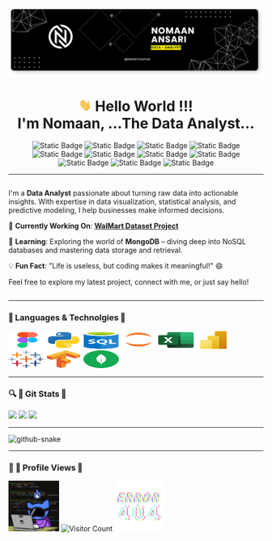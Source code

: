 
<div>
 <img src='./images/banner.png' alt=banner>
<div>

<h1 align="center">
 <img src="https://raw.githubusercontent.com/ABSphreak/ABSphreak/master/gifs/Hi.gif"width="25px">
 </a> Hello World !!! <br>
 </a>I'm Nomaan, ...The Data Analyst...
</h1>

<div align="center">

  ![Static Badge](https://img.shields.io/badge/Github-%23343a40?style=for-the-badge&logo=refinedgithub&logoColor=ffffff&labelColor=000000)
  ![Static Badge](https://img.shields.io/badge/Gitlab-%23FC6D26?style=for-the-badge&logo=gitlab&labelColor=000000)
  ![Static Badge](https://img.shields.io/badge/Instagram-ef476f?style=for-the-badge&logo=Instagram&logoColor=ef476f&logoSize=auto&labelColor=000000&link=right%2Fhttps%3A%2F%2Fgithub.com%2FDexterCosmos)
  ![Static Badge](https://img.shields.io/badge/Discord-%235865F2?style=for-the-badge&logo=discord&labelColor=000000)
  ![Static Badge](https://img.shields.io/badge/WEB-%238DD6F9?style=for-the-badge&logo=webpack&logoColor=%238DD6F9&labelColor=000000)
  ![Static Badge](https://img.shields.io/badge/Replicate-%23343a40?style=for-the-badge&logo=replicate&labelColor=000000)
  ![Static Badge](https://img.shields.io/badge/Replit-%23F26207?style=for-the-badge&logo=Replit&labelColor=000000)
  ![Static Badge](https://img.shields.io/badge/VScodium-%232F80ED?style=for-the-badge&logo=vscodium&labelColor=000000)
  ![Static Badge](https://img.shields.io/badge/Codeium-%2309B6A2?style=for-the-badge&logo=codeium&labelColor=000000)
  ![Static Badge](https://img.shields.io/badge/Proton--Mail-%236D4AFF?style=for-the-badge&logo=protonmail&labelColor=000000)
  ![Static Badge](https://img.shields.io/badge/.ENV-%23ECD53F?style=for-the-badge&logo=dotenv&labelColor=000000)


</div>

---

<div style="display: flex; justify-content: space-between; align-items: left; gap: 20px;">  
  <div style="flex: 1;">  

   I'm a **Data Analyst** passionate about turning raw data into actionable insights. With expertise in data visualization, statistical analysis, and predictive modeling, I help businesses make informed decisions.  

   🔭 **Currently Working On**: [**WalMart Dataset Project**](https://github.com/DexterCosmos/WalMart_DB)

   🌱 **Learning**: Exploring the world of **MongoDB** – diving deep into NoSQL databases and mastering data storage and retrieval.  

   💡 **Fun Fact**: "Life is useless, but coding makes it meaningful!" 😄  

   Feel free to explore my latest project, connect with me, or just say hello! 
  </div>
</div>

---

### ‖ Languages & Technolgies ‖ 

<p align="left">
  <img src="./images/SVG/Figma.svg" alt="Figma" width="70" height="35">
  <img src="./images/SVG/Python.svg" alt="Python" width=70" height="35">
  <img src="./images/SVG/SQL.svg" alt="SQL" width="70" height="35">
  <img src="./images/SVG/Jupyter notebook.svg" alt="JN" width="70" height="35">
  <img src="./images/SVG/Excel.svg" alt="Excel" width="70" height="35">
  <img src="./images/SVG/Power BI.svg" alt="Power BI" width="70" height="35">
  <img src="./images/SVG/Tableau.svg" alt="Tableau" width="70" height="35">
  <img src="./images/SVG/Tensorflow.svg" alt="Tensorflow" width="70" height="35">
  <img src="./images/SVG/mongoDB.svg" alt="MongoDB" width="70" height="35">
</p>

---

### 🔍 ‖ Git Stats ‖

![](https://nirzak-streak-stats.vercel.app/?user=DexterCosmos&theme=aura&hide_border=true)
![](https://github-readme-stats.vercel.app/api?username=DexterCosmos&theme=aura&hide_border=true&include_all_commits=true&count_private=true)
![](https://github-readme-stats.vercel.app/api/top-langs/?username=DexterCosmos&theme=aura&hide_border=true&include_all_commits=true&count_private=true&layout=compact)

---

<picture>
  <source media="(prefers-color-scheme: dark)" srcset="https://raw.githubusercontent.com/DexterCosmos/DexterCosmos/output/github-snake-dark.svg" />
  <source media="(prefers-color-scheme: light)" srcset="https://raw.githubusercontent.com/DexterCosmos/DexterCosmos/output/github-snake.svg" />
  <img alt="github-snake" src="https://raw.githubusercontent.com/DexterCosmos/DexterCosmos/output/github-snake.svg" />
</picture>

---

### 👀 ‖ Profile Views ‖

<div align="left">

  <img src="./images/gif/Code Hacking GIF by Pizza Ninjas.gif" alt="GIF" width="100px" height="100px"/>
  <img src="https://profile-counter.glitch.me/YOUR_GITHUB_USERNAME/count.svg" alt="Visitor Count" />
  <img src="./images/gif/Internet Coding Sticker by top(node).gif" alt="GIF" width="100px" height="100px"/>
</div>